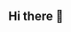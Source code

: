 ## Hi there 👋

<!--
**Daydaysilva/Daydaysilva** is a ✨ _special_ ✨ repository because its `README.md` (this file) appears on your GitHub profile.

🎯 **Aspiring Semiconductor Process Engineer | Data Analysis Enthusiast**  
🌍 Currently based in Edinburgh, United Kingdom  

---

### About Me
- 👩‍💻 **Learning how to code**!  
- 🌟 Passionate about technology, processes, and data-driven solutions.  
- 📊 Currently exploring **Data Analysis** and **Python Programming**.  

---

### My GitHub Focus
- 📂 [Data Analysis Projects](https://github.com/your-username/data-analysis-python)  
- 📘 Exploring tools like **Power BI**, **Python**, and **Excel** to deliver insights.  
- 🚀 Future goals include projects related to **Semiconductor Process Analysis**.

---

### Skills
- Python (pandas, matplotlib, seaborn)  
- Data Visualization  
- Semiconductor Basics (FEOL, BEOL, Photolithography)  
- Excel & Power BI  
